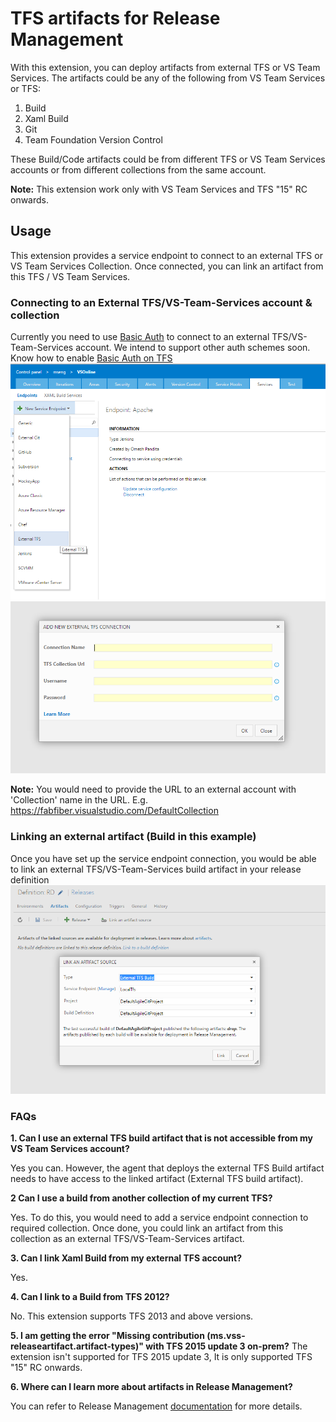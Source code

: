 # TFS artifacts for Release Management

With this extension, you can deploy artifacts from external TFS or VS Team Services. The artifacts could be any of the following from VS Team Services or TFS:
1. Build
2. Xaml Build
3. Git
4. Team Foundation Version Control 

These Build/Code artifacts could be from different TFS or VS Team Services accounts or from different collections from the same account.

**Note:** This extension work only with VS Team Services and TFS "15" RC onwards. 

## Usage
This extension provides a service endpoint to connect to an external TFS or VS Team Services Collection. Once connected, you can link an artifact from this TFS / VS Team Services.

### Connecting to an External TFS/VS-Team-Services account & collection
Currently you need to use [Basic Auth](https://www.visualstudio.com/en-us/integrate/get-started/auth/overview) to connect to an external TFS/VS-Team-Services account. We intend to support other auth schemes soon. Know how to enable [Basic Auth on TFS](https://github.com/Microsoft/tfs-cli/blob/master/docs/configureBasicAuth.md)
![Creating an external TFS/VS-Team-Services service endpoint connection](images/screen1.png)
![Creating an external TFS/VS-Team-Services service endpoint connection](images/screen2.png)

**Note:** You would need to provide the URL to an external account with 'Collection' name in the URL. E.g. https://fabfiber.visualstudio.com/DefaultCollection

### Linking an external artifact (Build in this example)
Once you have set up the service endpoint connection, you would be able to link an external TFS/VS-Team-Services build artifact in your release definition
![Linking an external TFS/VS-Team-Services artifact](images/screen3.png)

### FAQs

**1. Can I use an external TFS build artifact that is not accessible from my VS Team Services account?**

Yes you can. However, the agent that deploys the external TFS Build artifact needs to have access to the linked artifact (External TFS build artifact).

**2 Can I use a build from another collection of my current TFS?**

Yes. To do this, you would need to add a service endpoint connection to required collection. Once done, you could link an artifact from this collection as an external TFS/VS-Team-Services artifact.

**3. Can I link Xaml Build from my external TFS account?**

Yes.

**4. Can I link to a Build from TFS 2012?**

No. This extension supports TFS 2013 and above versions.

**5. I am getting the error "Missing contribution (ms.vss-releaseartifact.artifact-types)" with TFS 2015 update 3 on-prem?**
The extension isn't supported for TFS 2015 update 3, It is only supported TFS "15" RC onwards.

**6. Where can I learn more about artifacts in Release Management?**

You can refer to Release Management [documentation](https://msdn.microsoft.com/library/vs/alm/release/author-release-definition/understanding-artifacts) for more details.
